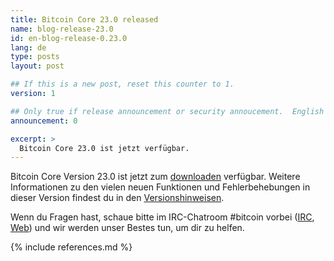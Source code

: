 ```yaml
---
title: Bitcoin Core 23.0 released
name: blog-release-23.0
id: en-blog-release-0.23.0
lang: de
type: posts
layout: post

## If this is a new post, reset this counter to 1.
version: 1

## Only true if release announcement or security annoucement.  English posts only
announcement: 0

excerpt: >
  Bitcoin Core 23.0 ist jetzt verfügbar.
---
```

Bitcoin Core Version 23.0 ist jetzt zum [downloaden][download page] verfügbar. 
Weitere Informationen zu den vielen neuen Funktionen und Fehlerbehebungen in 
dieser Version findest du in den [Versionshinweisen][].

Wenn du Fragen hast, schaue bitte im IRC-Chatroom #bitcoin vorbei
([IRC][irc], [Web][web irc]) und wir werden unser Bestes tun, um dir zu helfen.

[Versionshinweisen]: /en/releases/23.0/
[IRC]: irc://irc.libera.chat/bitcoin
[web irc]: https://web.libera.chat/#bitcoin
[download page]: /de/download

{% include references.md %}
